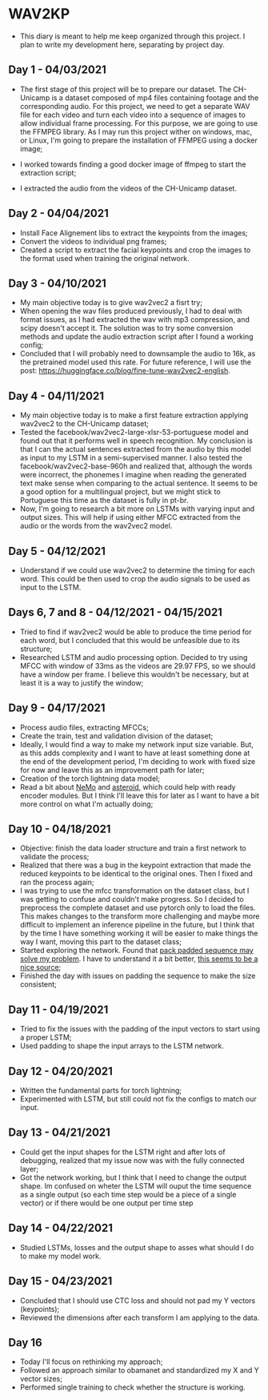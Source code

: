 # WAV2KP

- This diary is meant to help me keep organized through this project. I plan to write my development here, separating by project day.

## Day 1 - 04/03/2021

- The first stage of this project will be to prepare our dataset. The CH-Unicamp is a dataset composed of mp4 files containing footage and the corresponding audio. For this project, we need to get a separate WAV file for each video and turn each video into a sequence of images to allow individual frame processing. For this purpose, we are going to use the FFMPEG library. As I may run this project wither on windows, mac, or Linux, I'm going to prepare the installation of FFMPEG using a docker image;

- I worked towards finding a good docker image of ffmpeg to start the extraction script;
- I extracted the audio from the videos of the CH-Unicamp dataset.

## Day 2 - 04/04/2021

- Install Face Alignement libs to extract the keypoints from the images;
- Convert the videos to individual png frames;
- Created a script to extract the facial keypoints and crop the images to the format used when training the original network.

## Day 3 - 04/10/2021

- My main objective today is to give wav2vec2 a fisrt try;
- When opening the wav files produced previously, I had to deal with format issues, as I had extracted the wav with mp3 compression, and scipy doesn't accept it. The solution was to try some conversion methods and update the audio extraction script after I found a working config;
- Concluded that I will probably need to downsample the audio to 16k, as the pretrained model used this rate. For future reference, I will use the post: https://huggingface.co/blog/fine-tune-wav2vec2-english.

## Day 4 - 04/11/2021

- My main objective today is to make a first feature extraction applying wav2vec2 to the CH-Unicamp dataset;
- Tested the facebook/wav2vec2-large-xlsr-53-portuguese model and found out that it performs well in speech recognition. My conclusion is that I can the actual sentences extracted from the audio by this model as input to my LSTM  in a semi-supervised manner. I also tested the facebook/wav2vec2-base-960h and realized that, although the words were incorrect, the phonemes I imagine when reading the generated text make sense when comparing to the actual sentence. It seems to be a good option for a multilingual project, but we might stick to Portuguese this time as the dataset is fully in pt-br.
- Now, I'm going to research a bit more on LSTMs with varying input and output sizes. This will help if using either MFCC extracted from the audio or the words from the wav2vec2 model.

## Day 5 - 04/12/2021

- Understand if we could use wav2vec2 to determine the timing for each word. This could be then used to crop the audio signals to be used as input to the LSTM.

## Days 6, 7 and 8 - 04/12/2021 - 04/15/2021

- Tried to find if wav2vec2 would be able to produce the time period for each word, but I concluded that this would be unfeasible due to its structure;
- Researched LSTM and audio processing option. Decided to try using MFCC with window of 33ms as the videos are 29.97 FPS, so we should have a window per frame. I believe this wouldn't be necessary, but at least it is a way to justify the window;

## Day 9 - 04/17/2021

- Process audio files, extracting MFCCs;
- Create the train, test and validation division of the dataset;
- Ideally, I would find a way to make my network input size variable. But, as this adds complexity and I want to have at least something done at the end of the development period, I'm deciding to work with fixed size for now and leave this as an improvement path for later;
- Creation of the torch lightning data model;
- Read a bit about [NeMo](https://github.com/NVIDIA/NeMo) and [asteroid](https://asteroid-team.github.io/), which could help with ready encoder modules. But I think I'll leave this for later as I want to have a bit more control on what I'm actually doing; 

## Day 10 - 04/18/2021

- Objective: finish the data loader structure and train a first network to validate the process;
- Realized that there was a bug in the keypoint extraction that made the reduced keypoints to be identical to the original ones. Then I fixed and ran the process again;
- I was trying to use the mfcc transformation on the dataset class, but I was getting to confuse and couldn't make progress. So I decided to preprocess the complete dataset and use pytorch only to load the files. This makes changes to the transform more challenging and maybe more difficult to implement an inference pipeline in the future, but I think that by the time I have something working it will be easier to make things the way I want, moving this part to the dataset class;
- Started exploring the network. Found that [pack padded sequence may solve my problem](https://pytorch.org/docs/stable/generated/torch.nn.utils.rnn.pack_padded_sequence.html#torch.nn.utils.rnn.pack_padded_sequence). I have to understand it a bit better, [this seems to be a nice source](https://stackoverflow.com/questions/51030782/why-do-we-pack-the-sequences-in-pytorch);
- Finished the day with issues on padding the sequence to make the size consistent;

## Day 11 - 04/19/2021

- Tried to fix the issues with the padding of the input vectors to start using a proper LSTM;
- Used padding to shape the input arrays to the LSTM network.

## Day 12 - 04/20/2021

- Written the fundamental parts for torch lightning;
- Experimented with LSTM, but still could not fix the configs to match our input.

## Day 13 - 04/21/2021

- Could get the input shapes for the LSTM right and after lots of debugging, realized that my issue now was with the fully connected layer;
- Got the network working, but I think that I need to change the output shape. Im confused on wheter the LSTM will ouput the time sequence as a single output (so each time step would be a piece of a single vector) or if there would be one output per time step

## Day 14 - 04/22/2021

- Studied LSTMs, losses and the output shape to asses what should I do to make my model work.

## Day 15 - 04/23/2021

- Concluded that I should use CTC loss and should not pad my Y vectors (keypoints);
- Reviewed the dimensions after each transform I am applying to the data.

## Day 16

- Today I'll focus on rethinking my approach;
- Followed an approach similar to obamanet and standardized my X and Y vector sizes;
- Performed single training to check whether the structure is working.
